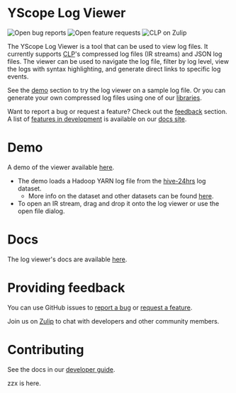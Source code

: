 # YScope Log Viewer

![Open bug reports][bugs-shield]
![Open feature requests][feature-requests-shield]
![CLP on Zulip][zulip-shield]

The YScope Log Viewer is a tool that can be used to view log files. It currently supports
[CLP][clp-repo]'s compressed log files (IR streams) and JSON log files. The viewer can be used to
navigate the log file, filter by log level, view the logs with syntax highlighting, and generate
direct links to specific log events.

See the [demo](#demo) section to try the log viewer on a sample log file. Or you can generate your
own compressed log files using one of our [libraries][docs-site/generating-ir-stream-logs].

Want to report a bug or request a feature? Check out the [feedback](#providing-feedback) section.
A list of [features in development][docs-site/features-in-development] is available on our
[docs site][docs-site].

# Demo

A demo of the viewer available [here][online-demo].

* The demo loads a Hadoop YARN log file from the [hive-24hrs] log dataset.
  * More info on the dataset and other datasets can be found [here][datasets].
* To open an IR stream, drag and drop it onto the log viewer or use the open file dialog.

# Docs

The log viewer's docs are available [here][docs-site].

# Providing feedback

You can use GitHub issues to [report a bug][bug-report] or [request a feature][feature-req].

Join us on [Zulip][zulip] to chat with developers and other community members.

# Contributing

See the docs in our [developer guide][docs-site/dev-guide].

zzx is here.

[bug-report]: https://github.com/y-scope/yscope-log-viewer/issues/new?labels=bug&template=bug-report.yml
[bugs-shield]: https://img.shields.io/github/issues/y-scope/yscope-log-viewer/bug?label=bugs
[clp-repo]: https://github.com/y-scope/clp
[datasets]: https://docs.yscope.com/clp/main/user-guide/resources-datasets
[docs-site]: https://docs.yscope.com/yscope-log-viewer/main/
[docs-site/building]: https://docs.yscope.com/yscope-log-viewer/main/dev-guide/building-getting-started
[docs-site/dev-guide]: https://docs.yscope.com/yscope-log-viewer/main/dev-guide/index
[docs-site/features-in-development]: https://docs.yscope.com/yscope-log-viewer/main/index#features-in-development
[docs-site/generating-ir-stream-logs]: https://docs.yscope.com/yscope-log-viewer/main/index#generating-ir-stream-logs
[feature-req]: https://github.com/y-scope/yscope-log-viewer/issues/new?labels=enhancement&template=feature-request.yml
[feature-requests-shield]: https://img.shields.io/github/issues/y-scope/yscope-log-viewer/enhancement?label=feature-requests
[hive-24hrs]: https://zenodo.org/records/7094921#.Y5JbH33MKHs
[online-demo]: https://y-scope.github.io/yscope-log-viewer/?filePath=https://yscope.s3.us-east-2.amazonaws.com/sample-logs/yarn-ubuntu-resourcemanager-ip-172-31-17-135.log.1.clp.zst
[zulip]: https://yscope-clp.zulipchat.com/
[zulip-shield]: https://img.shields.io/badge/zulip-yscope--clp%20chat-1888FA?logo=zulip
